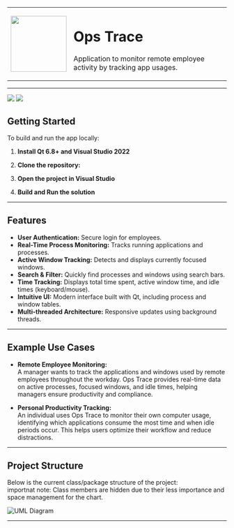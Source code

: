 <table>
  <tr>
    <td>

<img src="./Resources/OpsTrace.ico" width="128"/>
    </td>
    <td>

# Ops Trace

Application to monitor remote employee activity by tracking app usages.
    </td>
  </tr>
</table>

---

<img src="https://www.dropbox.com/scl/fi/xf7ne524dy0jelid6dzc9/login.JPG?rlkey=f2psypgzwm11yjiamzoc3b0j5&raw=1"/>
<img src="https://www.dropbox.com/scl/fi/g8fz8icqeqr3syq3am8cu/main_view.JPG?rlkey=nfohjn3y3s0wne165p4yirc10&raw=1"/>

## Getting Started

To build and run the app locally:

1. **Install Qt 6.8+ and Visual Studio 2022**

2. **Clone the repository:**

3. **Open the project in Visual Studio**

4. **Build and Run the solution**

---

## Features
- **User Authentication:** Secure login for employees.
- **Real-Time Process Monitoring:** Tracks running applications and processes.
- **Active Window Tracking:** Detects and displays currently focused windows.
- **Search & Filter:** Quickly find processes and windows using search bars.
- **Time Tracking:** Displays total time spent, active window time, and idle times (keyboard/mouse).
- **Intuitive UI:** Modern interface built with Qt, including process and window tables.
- **Multi-threaded Architecture:** Responsive updates using background threads.

---

## Example Use Cases

- **Remote Employee Monitoring:**  
  A manager wants to track the applications and windows used by remote employees throughout the workday. Ops Trace provides real-time data on active processes, focused windows, and idle times, helping managers ensure productivity and compliance.

- **Personal Productivity Tracking:**  
  An individual uses Ops Trace to monitor their own computer usage, identifying which applications consume the most time and when idle periods occur. This helps users optimize their workflow and reduce distractions.

---

## Project Structure

Below is the current class/package structure of the project:  
importnat note: Class members are hidden due to their less importance and space management for the chart.

![UML Diagram](https://raw.githubusercontent.com/gist/onurtas1993/72927fb95f4b2664c4de4749a7fe18bf/raw/349269db6da6a4e1de4f153d0bf2b0e636a77890/uml.svg)

---
